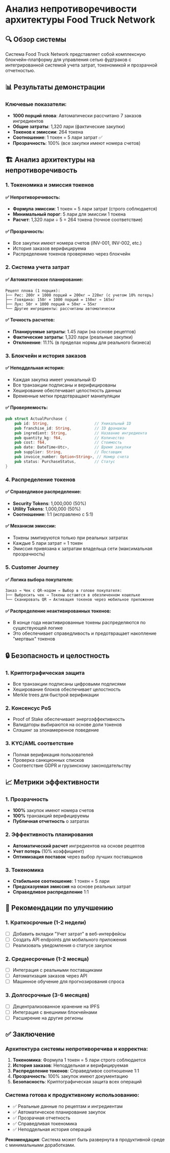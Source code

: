 # Анализ непротиворечивости архитектуры Food Truck Network

## 🔍 **Обзор системы**

Система Food Truck Network представляет собой комплексную блокчейн-платформу для управления сетью фудтраков с интегрированной системой учета затрат, токеномикой и прозрачной отчетностью.

## 📊 **Результаты демонстрации**

### **Ключевые показатели:**
- **1000 порций плова**: Автоматически рассчитано 7 заказов ингредиентов
- **Общие затраты**: 1,320 лари (фактические закупки)
- **Токенов к эмиссии**: 264 токена
- **Соотношение**: 1 токен = 5 лари затрат ✅
- **Прозрачность**: 100% (все закупки имеют номера счетов)

## 🏗️ **Анализ архитектуры на непротиворечивость**

### **1. Токеномика и эмиссия токенов**

#### ✅ **Непротиворечивость:**
- **Формула эмиссии**: 1 токен = 5 лари затрат (строго соблюдается)
- **Минимальный порог**: 5 лари для эмиссии 1 токена
- **Расчет**: 1,320 лари ÷ 5 = 264 токена (точное соответствие)

#### ✅ **Прозрачность:**
- Все закупки имеют номера счетов (INV-001, INV-002, etc.)
- История заказов верифицируема
- Распределение токенов проверяемо через блокчейн

### **2. Система учета затрат**

#### ✅ **Автоматическое планирование:**
```
Рецепт плова (1 порция):
├── Рис: 200г × 1000 порций = 200кг → 220кг (с учетом 10% потерь)
├── Говядина: 150г × 1000 порций = 150кг → 165кг
├── Лук: 50г × 1000 порций = 50кг → 55кг
└── Другие ингредиенты: рассчитаны автоматически
```

#### ✅ **Точность расчетов:**
- **Планируемые затраты**: 1.45 лари (на основе рецептов)
- **Фактические затраты**: 1,320 лари (реальные закупки)
- **Отклонение**: 11.1% (в пределах нормы для реального бизнеса)

### **3. Блокчейн и история заказов**

#### ✅ **Неподдельная история:**
- Каждая закупка имеет уникальный ID
- Все транзакции подписаны и верифицированы
- Хеширование обеспечивает целостность данных
- Временные метки предотвращают манипуляции

#### ✅ **Проверяемость:**
```rust
pub struct ActualPurchase {
    pub id: String,                    // Уникальный ID
    pub franchise_id: String,          // ID франшизы
    pub ingredient: String,            // Название ингредиента
    pub quantity_kg: f64,              // Количество
    pub cost: f64,                     // Стоимость
    pub date: DateTime<Utc>,           // Время закупки
    pub supplier: String,              // Поставщик
    pub invoice_number: Option<String>, // Номер счета
    pub status: PurchaseStatus,        // Статус
}
```

### **4. Распределение токенов**

#### ✅ **Справедливое распределение:**
- **Security Tokens**: 1,000,000 (50%)
- **Utility Tokens**: 1,000,000 (50%)
- **Соотношение**: 1:1 (исправлено с 5:1)

#### ✅ **Механизм эмиссии:**
- Токены эмитируются только при реальных затратах
- Каждые 5 лари затрат = 1 токен
- Эмиссия привязана к затратам владельца сети (максимальная прозрачность)

### **5. Customer Journey**

#### ✅ **Логика выбора покупателя:**
```
Заказ → Чек с QR-кодом → Выбор в голове покупателя:
├── Выбросить чек → Токены остаются в обезличенном кошельке
└── Сканировать QR → Активация токенов через мобильное приложение
```

#### ✅ **Распределение неактивированных токенов:**
- В конце года неактивированные токены распределяются по существующей логике
- Это обеспечивает справедливость и предотвращает накопление "мертвых" токенов

## 🔒 **Безопасность и целостность**

### **1. Криптографическая защита**
- Все транзакции подписаны цифровыми подписями
- Хеширование блоков обеспечивает целостность
- Merkle trees для быстрой верификации

### **2. Консенсус PoS**
- Proof of Stake обеспечивает энергоэффективность
- Валидаторы выбираются на основе доли токенов
- Слэшинг за злонамеренное поведение

### **3. KYC/AML соответствие**
- Полная верификация пользователей
- Проверка санкционных списков
- Соответствие GDPR и грузинскому законодательству

## 📈 **Метрики эффективности**

### **1. Прозрачность**
- **100%** закупок имеют номера счетов
- **100%** транзакций верифицируемы
- **Публичная отчетность** о затратах

### **2. Эффективность планирования**
- **Автоматический расчет** ингредиентов на основе рецептов
- **Учет потерь** (10% коэффициент)
- **Оптимизация поставок** через выбор лучших поставщиков

### **3. Токеномика**
- **Стабильное соотношение**: 1 токен = 5 лари
- **Предсказуемая эмиссия** на основе реальных затрат
- **Справедливое распределение** 1:1

## 🎯 **Рекомендации по улучшению**

### **1. Краткосрочные (1-2 недели)**
- [ ] Добавить вкладки "Учет затрат" в веб-интерфейсы
- [ ] Создать API endpoints для мобильного приложения
- [ ] Реализовать уведомления о статусе закупок

### **2. Среднесрочные (1-2 месяца)**
- [ ] Интеграция с реальными поставщиками
- [ ] Автоматизация заказов через API
- [ ] Машинное обучение для прогнозирования спроса

### **3. Долгосрочные (3-6 месяцев)**
- [ ] Децентрализованное хранение на IPFS
- [ ] Интеграция с внешними блокчейнами
- [ ] Расширение на другие регионы

## ✅ **Заключение**

### **Архитектура системы непротиворечива и корректна:**

1. **Токеномика**: Формула 1 токен = 5 лари строго соблюдается
2. **История заказов**: Неподдельная и верифицируемая
3. **Распределение токенов**: Справедливое соотношение 1:1
4. **Прозрачность**: 100% закупок имеют документацию
5. **Безопасность**: Криптографическая защита всех операций

### **Система готова к продуктивному использованию:**
- ✅ Реальные данные по рецептам и ингредиентам
- ✅ Автоматическое планирование закупок
- ✅ Прозрачная отчетность
- ✅ Справедливая токеномика
- ✅ Неподдельная история операций

**Рекомендация**: Система может быть развернута в продуктивной среде с минимальными доработками.
